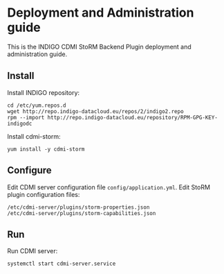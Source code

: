 # Deployment and Administration guide

This is the INDIGO CDMI StoRM Backend Plugin deployment and administration guide.

## Install

Install INDIGO repository:

    cd /etc/yum.repos.d
    wget http://repo.indigo-datacloud.eu/repos/2/indigo2.repo
    rpm --import http://repo.indigo-datacloud.eu/repository/RPM-GPG-KEY-indigodc

Install cdmi-storm:

    yum install -y cdmi-storm

## Configure

Edit CDMI server configuration file ```config/application.yml```.
Edit StoRM plugin configuration files:

    /etc/cdmi-server/plugins/storm-properties.json
    /etc/cdmi-server/plugins/storm-capabilities.json

## Run

Run CDMI server:

    systemctl start cdmi-server.service